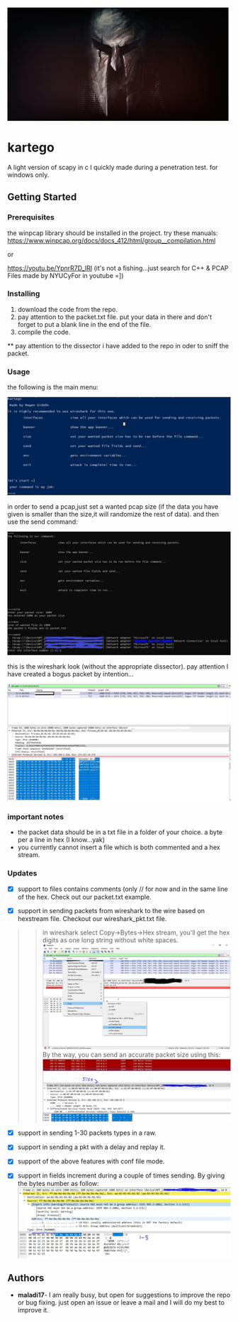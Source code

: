 ![icon](https://github.com/maladi17/kartego/blob/master/IMG_20200828_015910.jpg)
# kartego

A light version of scapy in c  I quickly made during a penetration test.  for windows only.

## Getting Started


### Prerequisites

the winpcap library should be installed in the project.
try these manuals:
      https://www.winpcap.org/docs/docs_412/html/group__compilation.html
      
  or 
  
  
  
 https://youtu.be/YpnrR7D_lRI       (it's not a fishing...just search for C++ & PCAP Files made by NYUCyFor in youtube =])
      
  
  
### Installing

1.  download the code from the repo.
2.  pay attention to the packet.txt file. put your data in there and don't forget to put a blank line in the end of the file.
3.  compile the code.

** pay attention to the dissector i have added to the repo in oder to sniff the packet.

### Usage

the following is the main menu:

![main menu](https://github.com/maladi17/kartego/blob/master/man.PNG)

in order to send a pcap,just set a wanted pcap size (if the data you have given is smaller than the size,it will randomize the rest of data). and then use the send command:

![send](https://github.com/maladi17/kartego/blob/master/send.JPG)

this is the wireshark look (without the appropriate dissector). pay attention I have created a bogus packet by intention...

![send](https://github.com/maladi17/kartego/blob/master/pcap.JPG)

### important notes
- the packet data should be in a txt file in a folder of your choice. a byte per a line in hex (I know...yak)
 - you currently cannot  insert a file which is both commented and a hex stream.

### Updates

- [x] support to files contains comments (only // for now and in the same line of the hex. Check out our packet.txt example.

- [x] support in sending packets from wireshark to the wire based on hexstream file.
Checkout our wireshark_pkt.txt file.
>> in wireshark select Copy->Bytes->Hex stream, you'll get the hex digits as one long string without white spaces.
![filter](https://github.com/maladi17/kartego/blob/master/wireshark_filter.jpg)
 By the way, you can send an accurate packet size using this:
![size of packet](https://github.com/maladi17/kartego/blob/master/size.JPG)

- [x] support in sending 1-30 packets types in a raw.

- [x] support in sending a pkt with a delay and replay it.

- [x] support of the above features with conf file mode.

- [x] support in fields increment during a couple of times sending.
By giving the bytes number as follow:
![columns](https://github.com/maladi17/kartego/blob/master/description_fields.JPG)

## Authors

* **maladi17**- I am really busy, but open for suggestions to improve the repo or bug fixing. just open an issue or leave a mail and I will do my best to improve it.
